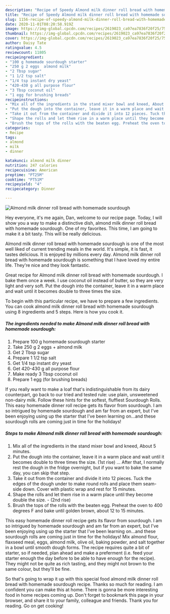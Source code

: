```yaml
---
description: "Recipe of Speedy Almond milk dinner roll bread with homemade sourdough"
title: "Recipe of Speedy Almond milk dinner roll bread with homemade sourdough"
slug: 1156-recipe-of-speedy-almond-milk-dinner-roll-bread-with-homemade-sourdough
date: 2020-11-01T08:20:58.919Z
image: https://img-global.cpcdn.com/recipes/2619023_ca97ea7836f20f25/751x532cq70/almond-milk-dinner-roll-bread-with-homemade-sourdough-recipe-main-photo.jpg
thumbnail: https://img-global.cpcdn.com/recipes/2619023_ca97ea7836f20f25/751x532cq70/almond-milk-dinner-roll-bread-with-homemade-sourdough-recipe-main-photo.jpg
cover: https://img-global.cpcdn.com/recipes/2619023_ca97ea7836f20f25/751x532cq70/almond-milk-dinner-roll-bread-with-homemade-sourdough-recipe-main-photo.jpg
author: Daisy Tate
ratingvalue: 4.5
reviewcount: 11805
recipeingredient:
- "100 g homemade sourdough starter"
- "250 g 2 eggs  almond milk"
- "2 Tbsp sugar"
- "1 1/2 tsp salt"
- "1/4 tsp instant dry yeast"
- "420-430 g all purpose flour"
- "3 Tbsp coconut oil"
- "1 egg for brushing breads"
recipeinstructions:
- "Mix all of the ingredients in the stand mixer bowl and kneed, About 5 minutes."
- "Put the dough into the container, leave it in a warm place and wait until it becomes double to three times the size. (1st rise)  ... After that, I normally rest the dough in the fridge overnight, but if you want to bake the same day, you can skip that step."
- "Take it out from the container and divide it into 12 pieces. Tuck the edges of the dough under to make round rolls and place them seam-side down. Cover with plastic wrap and rest for 15 minutes."
- "Shape the rolls and let them rise in a warm place until they become double the size.  (2nd rise)"
- "Brush the tops of the rolls with the beaten egg. Preheat the oven to 400 degrees F and bake until golden brown, about 12 to 15 minutes."
categories:
- Recipe
tags:
- almond
- milk
- dinner

katakunci: almond milk dinner 
nutrition: 247 calories
recipecuisine: American
preptime: "PT25M"
cooktime: "PT51M"
recipeyield: "4"
recipecategory: Dinner

---
```



![Almond milk dinner roll bread with homemade sourdough](https://img-global.cpcdn.com/recipes/2619023_ca97ea7836f20f25/751x532cq70/almond-milk-dinner-roll-bread-with-homemade-sourdough-recipe-main-photo.jpg)

Hey everyone, it's me again, Dan, welcome to our recipe page. Today, I will show you a way to make a distinctive dish, almond milk dinner roll bread with homemade sourdough. One of my favorites. This time, I am going to make it a bit tasty. This will be really delicious.

Almond milk dinner roll bread with homemade sourdough is one of the most well liked of current trending meals in the world. It's simple, it is fast, it tastes delicious. It is enjoyed by millions every day. Almond milk dinner roll bread with homemade sourdough is something that I have loved my entire life. They're nice and they look fantastic.

Great recipe for Almond milk dinner roll bread with homemade sourdough. I bake them once a week. I use coconut oil instead of butter, so they are very light and very soft. Put the dough into the container, leave it in a warm place and wait until it becomes double to three times the size.


To begin with this particular recipe, we have to prepare a few ingredients. You can cook almond milk dinner roll bread with homemade sourdough using 8 ingredients and 5 steps. Here is how you cook it.

<!--inarticleads1-->

##### The ingredients needed to make Almond milk dinner roll bread with homemade sourdough:

1. Prepare 100 g homemade sourdough starter
1. Take 250 g 2 eggs + almond milk
1. Get 2 Tbsp sugar
1. Prepare 1 1/2 tsp salt
1. Get 1/4 tsp instant dry yeast
1. Get 420-430 g all purpose flour
1. Make ready 3 Tbsp coconut oil
1. Prepare 1 egg (for brushing breads)


If you really want to make a loaf that&#39;s indistinguishable from its dairy counterpart, go back to our tried and tested rule: use plain, unsweetened non-dairy milk. Follow these hints for the softest, fluffiest Sourdough Rolls. This easy homemade dinner roll recipe gets its flavor from sourdough. I am so intrigued by homemade sourdough and am far from an expert, but I&#39;ve been enjoying using up the starter that I&#39;ve been learning on…and these sourdough rolls are coming just in time for the holidays! 

<!--inarticleads2-->

##### Steps to make Almond milk dinner roll bread with homemade sourdough:

1. Mix all of the ingredients in the stand mixer bowl and kneed, About 5 minutes.
1. Put the dough into the container, leave it in a warm place and wait until it becomes double to three times the size. (1st rise)  ... After that, I normally rest the dough in the fridge overnight, but if you want to bake the same day, you can skip that step.
1. Take it out from the container and divide it into 12 pieces. Tuck the edges of the dough under to make round rolls and place them seam-side down. Cover with plastic wrap and rest for 15 minutes.
1. Shape the rolls and let them rise in a warm place until they become double the size.  - (2nd rise)
1. Brush the tops of the rolls with the beaten egg. Preheat the oven to 400 degrees F and bake until golden brown, about 12 to 15 minutes.


This easy homemade dinner roll recipe gets its flavor from sourdough. I am so intrigued by homemade sourdough and am far from an expert, but I&#39;ve been enjoying using up the starter that I&#39;ve been learning on…and these sourdough rolls are coming just in time for the holidays! Mix almond flour, flaxseed meal, eggs, almond milk, olive oil, baking powder, and salt together in a bowl until smooth dough forms. The recipe requires quite a bit of starter, so if needed, plan ahead and make a preferment (i.e. feed your starter enough the day before to be able to have enough for the recipe). They might not be quite as rich tasting, and they might not brown to the same colour, but they&#39;ll be fine. 

So that's going to wrap it up with this special food almond milk dinner roll bread with homemade sourdough recipe. Thanks so much for reading. I am confident you can make this at home. There is gonna be more interesting food in home recipes coming up. Don't forget to bookmark this page in your browser, and share it to your family, colleague and friends. Thank you for reading. Go on get cooking!
